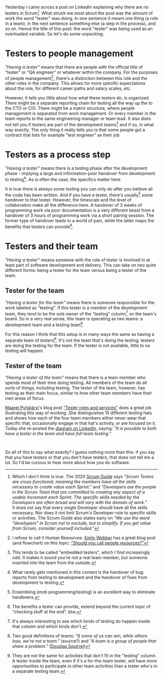 <!--
.. title: "Tester" is an overloaded variable
.. slug: tester-is-an-overloaded-variable
.. date: 2022-08-04 11:39:25 UTC+02:00
.. tags: management, semantics, software testing, test management
.. category: software testing
.. link: 
.. description: 
.. type: text
-->

Yesterday I came across a post on LinkedIn explaining why there are no testers in Scrum[^1]. What struck me most about the post was the amount of work the word "tester" was doing. In one sentence it meant one thing (a role in a team), in the next sentence something else (a step in the process), and so on. Hence the title of this post: the word "tester" was being used as an overloaded variable. So let's do some unpacking.

[^1]: Which I don't think is true. The 2020 [Scrum Guide](https://scrumguides.org/scrum-guide.html) says *"Scrum Teams are cross-functional, meaning the members have all the skills necessary to create value each Sprint."* and *"Developers are the people in the Scrum Team that are committed to creating any aspect of a usable Increment each Sprint. The specific skills needed by the Developers are often broad and will vary with the domain of work."*  
It does not say that every single Developer should have all the skills necessary. Nor does it not limit Scrum's Developer-role to specific skills or activities. The Scrum Guide also states early on *"We use the word "developers" in Scrum not to exclude, but to simplify. If you get value from Scrum, consider yourself included."*



# Testers to people management
*"Having a tester"* means that there are people with the official title of "tester" or "QA engineer" or whatever within the company. For the purposes of people management[^2], there's a distinction between this role and the other roles in the company. This allows for more specific expectations about the role, for different career paths and salary scales, etc.

<!-- TEASER_END -->

However, it tells you little about how what these testers do, is organized. There might be a separate reporting chain for testing all the way up the to the CTO or CIO. There might be a matrix structure, where people management is separated from work management. Or every member in the team reports to the same engineering manager or team lead. It also does not tell you if testers are part of the development teams[^3] and if so, in what way exactly. The only thing it really tells you is that some people got a contract that lists for example "test engineer" as their job.

[^2]: I refuse to call it Human Resources. [Emily Webber](https://emilywebber.co.uk/) has a great blog post (and flowchart) on this topic: ["Should you call people resources?"](https://emilywebber.co.uk/should-you-call-people-resources/)

[^3]: This tends to be called "embedded testers", which I find increasingly odd. It makes it sound you're not a real team member, but someone inserted into the team from the outside.




# Testers as a process step

*"Having a tester"* means there is a testing phase after the development phase - implying a large and information-poor handover from development to testing[^4]. As is often the case, the specifics matter here.

It is true there is always some testing you can only do after you believe all the code has been written. And if you have a tester, there's usually[^5] some handover to that tester. However, the timescale and the level of collaboration make all the difference here. A handover of 3 weeks of programming work via poor documentation is a very different beast from a handover of 3 hours of programming work via a short pairing session. The former type of handover leads to a world of pain, while the latter reaps the benefits that testers can provide[^6].


[^4]: What rarely gets mentioned in this context is the handover of bug reports from testing to development and the handover of fixes from development to testing.

[^5]: Ensembling (mob programming/testing) is an excellent way to eliminate handovers.

[^6]: The benefits a tester can provide, extend beyond the current topic of "checking stuff at the end", btw.



# Testers and their team
*"Having a tester"* means someone with the role of tester is involved in at least part of software development and delivery. This can take on two quite different forms: being a tester for the team versus being a tester of the team.


## Tester for the team
*"Having a tester for the team"* means there is someone responsible for the work labeled as "testing". If this tester is a member of the development team, they tend to be the sole owner of the "testing" column[^7] on the team's board. So in a very real sense, this team is operating as two teams: a development team and a testing team[^8].

For this reason I think that this setup is in many ways the same as having a separate team of testers[^9]. It's not the team that's doing the testing; testers are doing the testing for the team. If the tester is not available, little to no testing will happen.


## Tester of the team
*"Having a tester of the team"* means that there is a team member who spends most of their time doing testing. All members of the team do all sorts of things, including testing. The tester of the team, however, has testing as their main focus, similar to how other team members have their own areas of focus.

[Maaret Pyhäjärvi](https://twitter.com/maaretp)'s blog post ["Tester roles and services"](https://visible-quality.blogspot.com/2021/07/tester-roles-and-services.html) does a great job illustrating this way of working. She distinguishes 15 different testing hats and shows how each of the four team members either never wear that specific that, occasionally engage in that hat's activity, or are focused on it. Today she re-posted the [diagram on LinkedIn](https://www.linkedin.com/posts/maaret_it-is-possible-to-both-have-a-tester-in-the-activity-6960845948419747840-NKpv), saying: *"It is possible to both have a tester in the team and have full team testing."*

[^7]:It's always interesting to see which kinds of testing do happen inside that column and which kinds don't.

[^8]: Two good definitions of teams: *"If some of us can win, while others lose, we're not a team."* (source?) and *"A team is a group of people that share a problem."* ([Douglas Squirrel](https://twitter.com/douglassquirrel))

[^9]: They are not the same for activities that don't fit in the "testing" column. A tester inside the team, even if it's a for-the-team tester, will have more opportunities to participate in other team activities than a tester who's in a separate testing team.


<div style="margin-top: 2.7rem" />


So all of this to say what exactly? I guess nothing more than this: if you say that you have testers or that you don't have testers, that does not tell me a lot. So I'd be curious to hear more about how you do software.
